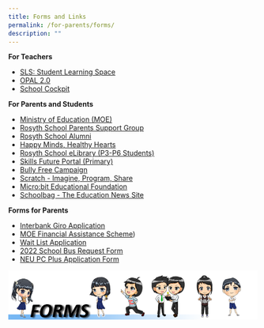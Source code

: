 ```yaml
---
title: Forms and Links
permalink: /for-parents/forms/
description: ""
---
```

**For Teachers**
* [SLS: Student Learning Space](https://learning.moe.edu.sg)
* [OPAL 2.0](https://www.opal2.moe.edu.sg/app/learner)
* [School Cockpit](http://schoolcockpit.moe.gov.sg/)

<p> </p>

**For Parents and Students**
* [Ministry of Education (MOE)](https://www.moe.gov.sg/)
* [Rosyth School Parents Support Group](http://rosythpsg.com/)
* [Rosyth School Alumni](https://www.rosythalumni.org/)
* [Happy Minds, Healthy Hearts](https://sites.google.com/moe.edu.sg/rosythhmhh/home)
* [Rosyth School eLibrary (P3-P6 Students)](https://schoolibrary.moe.edu.sg/rosyth/cgi-bin/spydus.exe/MSGTRN/WPAC/HOME)
* [Skills Future Portal (Primary)](https://www.myskillsfuture.gov.sg/content/student/en/primary.html)
* [Bully Free Campaign](http://bullyfree.sg/)
* [Scratch - Imagine, Program, Share](https://scratch.mit.edu/)
* [Micro:bit Educational Foundation](https://www.microbit.org/)
* [Schoolbag - The Education News Site](https://www.schoolbag.edu.sg/)
<p> </p>

**Forms for Parents**
* [Interbank Giro Application](https://www.moe.gov.sg/financial-matters/fees/egiro)
* [MOE Financial Assistance Scheme](/files/moe%20fas%20application%20form%20sep%202022.pdf)) 
* [Wait List Application](/files/wait%20list%20application%20form.pdf)
* [2022 School Bus Request Form](/files/RS%202022%20School%20Bus%20Request%20Form.pdf) 
* [NEU PC Plus Application Form](/files/Application%20Form%20for%20MOE-SPED%20FAS%20v4.pdf)

![](/images/FORMS%20BANNER.png)